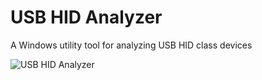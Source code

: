 # USB HID Analyzer

A Windows utility tool for analyzing USB HID class devices

![USB HID Analyzer](https://user-images.githubusercontent.com/51051655/79699385-23d1dd80-82b1-11ea-8064-6534fa289f1f.png)

